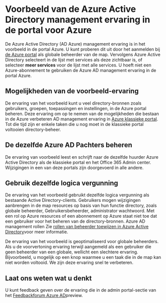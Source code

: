 <properties
    pageTitle="Azure Active Directory preview explainer | Microsoft Azure"
    description="Een onderwerp met informatie over de verschillen tussen Azure Active Directory in de klassieke portal en de voorvertoning Azure Active Directory in de portal Azure."
    services="active-directory"
    documentationCenter=""
    authors="curtand"
    manager="femila"
    editor=""/>

<tags
    ms.service="active-directory"
    ms.workload="identity"
    ms.tgt_pltfrm="na"
    ms.devlang="na"
    ms.topic="article"
    ms.date="09/12/2016"
    ms.author="curtand"/>


# <a name="preview-of-the-azure-active-directory-management-experience-in-the-azure-portal"></a>Voorbeeld van de Azure Active Directory management ervaring in de portal voor Azure

De Azure Active Directory (AD Azure) management ervaring is in het voorbeeld in de portal Azure. U kunt proberen dit uit door het aanmelden bij [de Azure portal](https://portal.azure.com) als globale beheerder van de map. Vervolgens Azure Active Directory selecteert in de lijst met services als deze zichtbaar is, of selecteer **meer services** voor de lijst met alle services. U hoeft niet een Azure-abonnement te gebruiken de Azure AD management ervaring in de portal Azure.


## <a name="capabilities-of-the-preview-experience"></a>Mogelijkheden van de voorbeeld-ervaring

De ervaring van het voorbeeld kunt u veel directory-bronnen zoals gebruikers, groepen, toepassingen en instellingen, in de Azure portal beheren. Deze ervaring om op te nemen van de mogelijkheden die bestaan in de Azure verbeteren AD management ervaring in [Azure klassieke portal](https://manage.windowsazure.com). Tot die tijd zijn er enkele taken die u nog moet in de klassieke portal voltooien directory-beheer.

## <a name="manage-the-same-azure-ad-tenants"></a>De dezelfde Azure AD Pachters beheren

De ervaring van voorbeeld leest en schrijft naar de dezelfde huurder Azure Active Directory als de klassieke portal en het Office 365 Admin center. Wijzigingen in een van deze portals zijn doorgevoerd in alle andere.

## <a name="use-the-same-authorization-logic"></a>Gebruik dezelfde logica vergunning

De ervaring van het voorbeeld gebruikt dezelfde logica vergunning als bestaande Active Directory-clients. Gebruikers mogen wijzigingen aanbrengen in de map resources op basis van hun functie directory, zoals globale beheerder, Gebruikersbeheerder, administrator wachtwoord. Met een rol op Azure resources of een abonnement op Azure staat niet toe dat een gebruiker voor het beheren van de directory-bronnen. Azure AD management rollen Zie [rollen van beheerder toewijzen in Azure Active Directory](active-directory-assign-admin-roles.md)voor meer informatie. 

De ervaring van het voorbeeld is geoptimaliseerd voor globale beheerders. Als u de voorvertoning ervaring terwijl aangemeld als een gebruiker die geen beheerder van een globale, wellicht een slechtere ervaring. Bijvoorbeeld, u mogelijk op een knop waarmee u een taak die in de map kan niet worden voltooid. We zijn deze ervaring snel te verbeteren.
 
## <a name="tell-us-what-you-think"></a>Laat ons weten wat u denkt

U kunt feedback geven over de ervaring die in de admin portal-sectie van het [Feedbackforum Azure AD](https://social.msdn.microsoft.com/Forums/home?forum=WindowsAzureAD&filter=alltypes&sort=lastpostdesc)preview.
